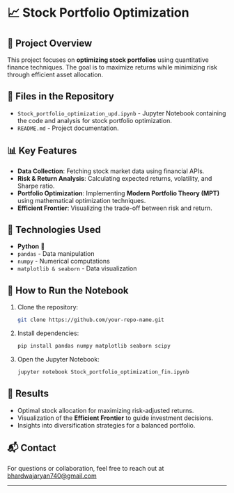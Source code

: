  

# 📈 Stock Portfolio Optimization  

## 📝 Project Overview  
This project focuses on **optimizing stock portfolios** using quantitative finance techniques. The goal is to maximize returns while minimizing risk through efficient asset allocation.  

## 📂 Files in the Repository  
- `Stock_portfolio_optimization_upd.ipynb` - Jupyter Notebook containing the code and analysis for stock portfolio optimization.  
- `README.md` - Project documentation.  

## 📊 Key Features  
- **Data Collection**: Fetching stock market data using financial APIs.  
- **Risk & Return Analysis**: Calculating expected returns, volatility, and Sharpe ratio.  
- **Portfolio Optimization**: Implementing **Modern Portfolio Theory (MPT)** using mathematical optimization techniques.  
- **Efficient Frontier**: Visualizing the trade-off between risk and return.  

## 🔧 Technologies Used  
- **Python** 🐍  
- `pandas` - Data manipulation  
- `numpy` - Numerical computations  
- `matplotlib & seaborn` - Data visualization  

## 🚀 How to Run the Notebook  
1. Clone the repository:  
   ```bash
   git clone https://github.com/your-repo-name.git
   ```
2. Install dependencies:  
   ```bash
   pip install pandas numpy matplotlib seaborn scipy
   ```
3. Open the Jupyter Notebook:  
   ```bash
   jupyter notebook Stock_portfolio_optimization_fin.ipynb
   ```

## 📌 Results  
- Optimal stock allocation for maximizing risk-adjusted returns.  
- Visualization of the **Efficient Frontier** to guide investment decisions.  
- Insights into diversification strategies for a balanced portfolio.  

## 📬 Contact  
For questions or collaboration, feel free to reach out at bhardwajaryan740@gmail.com  

---

